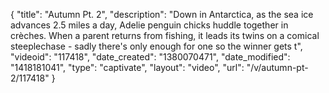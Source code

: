 {
    "title": "Autumn Pt. 2",
    "description": "Down in Antarctica, as the sea ice advances 2.5 miles a day, Adelie penguin chicks huddle together in cr&egrave;ches. When a parent returns from fishing, it leads its twins on a comical steeplechase - sadly there's only enough for one so the winner gets t",
    "videoid": "117418",
    "date_created": "1380070471",
    "date_modified": "1418181041",
    "type": "captivate",
    "layout": "video",
    "url": "\/v\/autumn-pt-2\/117418"
}